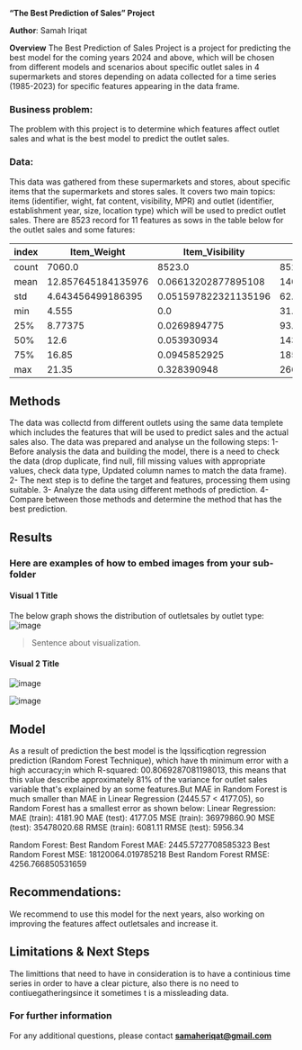**“The Best Prediction of Sales” Project**

**Author**: Samah Iriqat

**Overview**
The Best Prediction of Sales Project is a project for predicting the best model for the coming years 2024 and above, which will be chosen from different models and scenarios about specific outlet sales in 4 supermarkets and stores depending on adata collected for a time series (1985-2023) for specific features appearing in the data frame.

### Business problem:

The problem with this project is to determine which features affect outlet sales and what is the best model to predict the outlet sales.

### Data:
This data was gathered from these supermarkets and stores, about specific items that the supermarkets and stores sales. It covers two main topics: items (identifier, wight, fat content, visibility, MPR) and outlet (identifier, establishment year, size, location type) which will be used to predict outlet sales.
There are 8523 record for 11 features as sows in the table below for the outlet sales and some fatures:

|index|Item\_Weight|Item\_Visibility|Item\_MRP|Outlet\_Establishment\_Year|Item\_Outlet\_Sales|
|---|---|---|---|---|---|
|count|7060\.0|8523\.0|8523\.0|8523\.0|8523\.0|
|mean|12\.857645184135976|0\.06613202877895108|140\.9927819781767|1997\.8318667135984|2181\.288913575032|
|std|4\.643456499186395|0\.051597822321135196|62\.27506651219039|8\.371760408092706|1706\.499615733832|
|min|4\.555|0\.0|31\.29|1985\.0|33\.29|
|25%|8\.77375|0\.0269894775|93\.8265|1987\.0|834\.2474|
|50%|12\.6|0\.053930934|143\.0128|1999\.0|1794\.331|
|75%|16\.85|0\.0945852925|185\.6437|2004\.0|3101\.2964|
|max|21\.35|0\.328390948|266\.8884|2009\.0|13086\.9648|


## Methods
The data was collectd from different outlets using the same data templete which includes the features that will be used to predict sales and the actual sales also. The data was prepared and analyse un the following steps:
1-	Before analysis the data and building the model, there is a need to check the data (drop duplicate, find null, fill missing values with appropriate values, check data type, Updated column names to match the data frame).
2-	The next step is to define the target and features, processing them using suitable.
3-	Analyze the data using different methods of prediction.
4-	Compare between those methods and determine the method that has the best prediction.

## Results

### Here are examples of how to embed images from your sub-folder


#### Visual 1 Title
The below graph shows the distribution of outletsales by outlet type:
![image](https://github.com/user-attachments/assets/9bf7bca8-d97c-4912-90d6-f9a68d257a43)

> Sentence about visualization.

#### Visual 2 Title
![image](https://github.com/user-attachments/assets/768f8ebd-befe-49bc-b619-7ae3f318d41d)

![image](https://github.com/user-attachments/assets/5cc73dc5-91b4-44fb-9f05-8cfab3cdff2d)

## Model

As a result of prediction the best model is the  lqssificqtion regression prediction (Random Forest Technique), which have th minimum error with a high accuracy;in which R-squared: 00.8069287081198013, this means that this value describe approximately 81% of the variance for outlet sales variable that's explained by an some features.But MAE in Random Forest is much smaller than MAE in Linear Regression (2445.57 < 4177.05), so Random Forest has a smallest error as shown below: Linear Regression: MAE (train): 4181.90 MAE (test): 4177.05 MSE (train): 36979860.90 MSE (test): 35478020.68 RMSE (train): 6081.11 RMSE (test): 5956.34

Random Forest: Best Random Forest MAE: 2445.5727708585323 Best Random Forest MSE: 18120064.019785218 Best Random Forest RMSE: 4256.766850531659


## Recommendations:

We recommend to use this model for the next years, also working on improving the features affect outletsales and increase it.


## Limitations & Next Steps

The limittions that need to have in consideration is to have a continious time series in order to have a clear picture, also there is no need to contiuegatheringsince it sometimes t is a missleading data.

### For further information


For any additional questions, please contact **samaheriqat@gmail.com**

